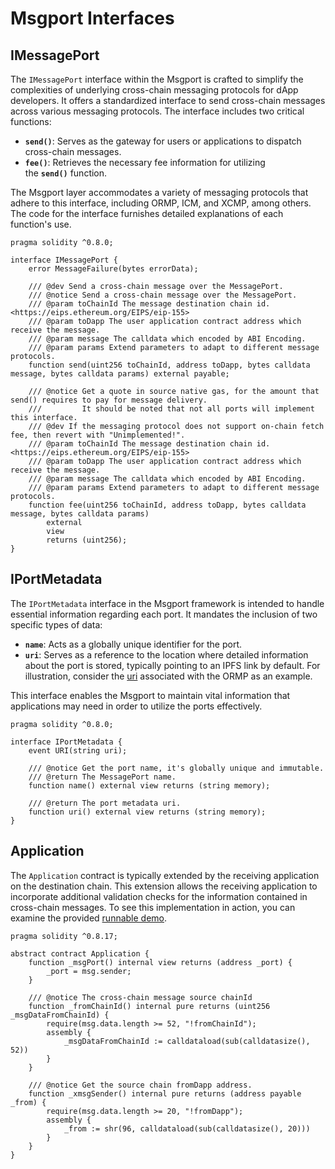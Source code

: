 # Msgport Interfaces

## IMessagePort

The `IMessagePort` interface within the Msgport is crafted to simplify the complexities of underlying cross-chain messaging protocols for dApp developers. It offers a standardized interface to send cross-chain messages across various messaging protocols. The interface includes two critical functions:

- **`send()`**: Serves as the gateway for users or applications to dispatch cross-chain messages.
- **`fee()`**: Retrieves the necessary fee information for utilizing the **`send()`** function.

The Msgport layer accommodates a variety of messaging protocols that adhere to this interface, including ORMP, ICM, and XCMP, among others. The code for the interface furnishes detailed explanations of each function's use.

```solidity linenums="1" title="IMessagePort.sol"
pragma solidity ^0.8.0;

interface IMessagePort {
    error MessageFailure(bytes errorData);

    /// @dev Send a cross-chain message over the MessagePort.
    /// @notice Send a cross-chain message over the MessagePort.
    /// @param toChainId The message destination chain id. <https://eips.ethereum.org/EIPS/eip-155>
    /// @param toDapp The user application contract address which receive the message.
    /// @param message The calldata which encoded by ABI Encoding.
    /// @param params Extend parameters to adapt to different message protocols.
    function send(uint256 toChainId, address toDapp, bytes calldata message, bytes calldata params) external payable;

    /// @notice Get a quote in source native gas, for the amount that send() requires to pay for message delivery.
    ///         It should be noted that not all ports will implement this interface.
    /// @dev If the messaging protocol does not support on-chain fetch fee, then revert with "Unimplemented!".
    /// @param toChainId The message destination chain id. <https://eips.ethereum.org/EIPS/eip-155>
    /// @param toDapp The user application contract address which receive the message.
    /// @param message The calldata which encoded by ABI Encoding.
    /// @param params Extend parameters to adapt to different message protocols.
    function fee(uint256 toChainId, address toDapp, bytes calldata message, bytes calldata params)
        external
        view
        returns (uint256);
}
```

## IPortMetadata

The `IPortMetadata` interface in the Msgport framework is intended to handle essential information regarding each port. It mandates the inclusion of two specific types of data:

- **`name`**: Acts as a globally unique identifier for the port.
- **`uri`**: Serves as a reference to the location where detailed information about the port is stored, typically pointing to an IPFS link by default. For illustration, consider the [uri](https://ipfs.io/ipfs/bafybeid56lijczlbza2won2fhdjnf6qb7pmscgn7x3yr45kgvxvfjjh3pm) associated with the ORMP as an example.

This interface enables the Msgport to maintain vital information that applications may need in order to utilize the ports effectively.

```solidity linenums="1" title="IPortMetadata.sol"
pragma solidity ^0.8.0;

interface IPortMetadata {
    event URI(string uri);

    /// @notice Get the port name, it's globally unique and immutable.
    /// @return The MessagePort name.
    function name() external view returns (string memory);

    /// @return The port metadata uri.
    function uri() external view returns (string memory);
}
```

## Application

The `Application` contract is typically extended by the receiving application on the destination chain. This extension allows the receiving application to incorporate additional validation checks for the information contained in cross-chain messages. To see this implementation in action, you can examine the provided [runnable demo](https://github.com/darwinia-network/msgport-demo).

```solidity linenums="1" title="Application.sol"
pragma solidity ^0.8.17;

abstract contract Application {
    function _msgPort() internal view returns (address _port) {
        _port = msg.sender;
    }

    /// @notice The cross-chain message source chainId
    function _fromChainId() internal pure returns (uint256 _msgDataFromChainId) {
        require(msg.data.length >= 52, "!fromChainId");
        assembly {
            _msgDataFromChainId := calldataload(sub(calldatasize(), 52))
        }
    }

    /// @notice Get the source chain fromDapp address.
    function _xmsgSender() internal pure returns (address payable _from) {
        require(msg.data.length >= 20, "!fromDapp");
        assembly {
            _from := shr(96, calldataload(sub(calldatasize(), 20)))
        }
    }
}

```